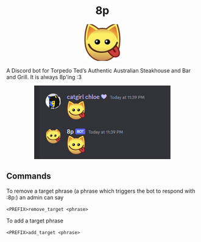 <h1 align='center'>8p</h1>
<p align='center'>
    <img src='./imgs/8p.png'>
</p>
A Discord bot for Torpedo Ted’s  Authentic Australian Steakhouse and Bar and Grill. It is always 8p'ing :3
<p align='center'>
    <img src='./imgs/sc.png'>
</p>


## Commands

To remove a target phrase (a phrase which triggers the bot to respond with :8p:) an admin can say

```
<PREFIX>remove_target <phrase>
```

To add a target phrase


```
<PREFIX>add_target <phrase>
```

